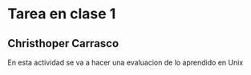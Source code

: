 # Tarea en clase 1

## Christhoper Carrasco
En esta actividad se va a hacer una evaluacion de lo aprendido en Unix
